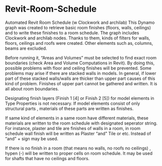 # Revit-Room-Schedule
Automated Revit Room Schedule (w Clockwork and archilab)
This Dynamo graph was created to retrieve basic room finishes (floors, walls, ceilings) and to write these finishes to a room schedule.
The graph includes Clockwork and archilab nodes. Thanks to them, kinds of filters for walls, floors, ceilings and roofs were created. 
Other elements such as, columns, beams are excluded.

Before running it, “Areas and Volumes” must be selected to find exact room boundaries (check Area and Volume Computations in Revit). 
By doing this, possible problems with floor and ceiling finishes will be prevented. 
Some problems may arise if there are stacked walls in models. 
In general, if lower part of these stacked walls/walls are thicker than upper part causes of this kind of problem. 
Finishes of upper part cannot be gathered and written. It is all about room boundaries.

Designating finish layers (Finish 1 [4] or Finish 2 [5]) for model elements in Type Properties is not necessary. 
If model elements consist of only structural parts , materials of these parts are written as finishes.

If same kind of elements in a same room have different materials, these materials are written to the room schedule with designated seperator string. 
For instance, plaster and tile are finishes of walls in a room, in room schedule wall finish will be written as Plaster “and” Tile or etc. 
Instead of “and” + sign may be used.

If there is no finish in a room (that means no walls, no roofs no ceilings) , hypen (-) will be written to proper cells on room schedule. 
It may be used for shafts that have no ceilings and floors.
